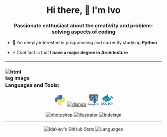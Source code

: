 

<h1 align="center">Hi there, 👋 I'm Ivo</h1>
<h3 align="center">Passionate enthusiast about the creativity and problem-solving aspects of coding</h3>

- 🌱 I’m deeply interested in programming and currently studying **Python**

- ⚡ Cool fact is that **I have a major degree in Architecture**

<!--
<h3 align="left">Connect with me:</h3>
<p align="left">
</p>
-->

---

### <img align="left" alt="html tag image" src="https://media2.giphy.com/media/v1.Y2lkPTc5MGI3NjExc3g5cHJ5MTI1am82MGU1ZXJqOWhjcmdoN3V0ajZnbjVqNm5pOW1rdCZlcD12MV9pbnRlcm5hbF9naWZfYnlfaWQmY3Q9cw/ULb3E2pDABUMurdUBE/giphy.gif" width="80" style="margin-right: 5px;"><br>

<h3 align="left">Languages and Tools:</h3>
<p align="center">
  <a href="#"><img src="https://raw.githubusercontent.com/devicons/devicon/master/icons/python/python-original.svg" alt="python" width="40" height="40"/></a>
  <a href="#"><img src="https://cdn.worldvectorlogo.com/logos/django.svg" alt="django" width="40" height="40"/></a>
  <a href="#"><img src="https://raw.githubusercontent.com/devicons/devicon/master/icons/postgresql/postgresql-original-wordmark.svg" alt="postgresql" width="40" height="40"/></a>
  <a href="#"><img src="https://raw.githubusercontent.com/devicons/devicon/master/icons/docker/docker-original-wordmark.svg" alt="docker" width="40" height="40"/></a>
  <br><br>
  <a href="#"><img src="https://www.svgrepo.com/show/503155/adobe-ps.svg" alt="photoshop" width="40" height="40"/></a>
  <a href="#"><img src="https://www.svgrepo.com/show/503148/adobe-ai.svg" alt="illustrator" width="40" height="40"/></a>
  <a href="#"><img src="https://www.svgrepo.com/show/503146/adobe-id.svg" alt="indeisgn" width="40" height="40"/></a>
</p>

---

<div align="center">
  <img height="160" alt="Idakiev's GitHub Stats" src="https://github-readme-stats-git-masterrstaa-rickstaa.vercel.app/api?username=idakiev&show_icons=true&hide_border=false&title_color=ff652f&icon_color=FFE400&bg_color=09131B&text_color=ffffff&border_color=0c1a25" />
  <img height="160" alt="Languages" src="https://github-readme-stats-git-masterrstaa-rickstaa.vercel.app/api/top-langs/?username=idakiev&layout=compact&bg_color=09131B&hide_border=true" />
</div>
